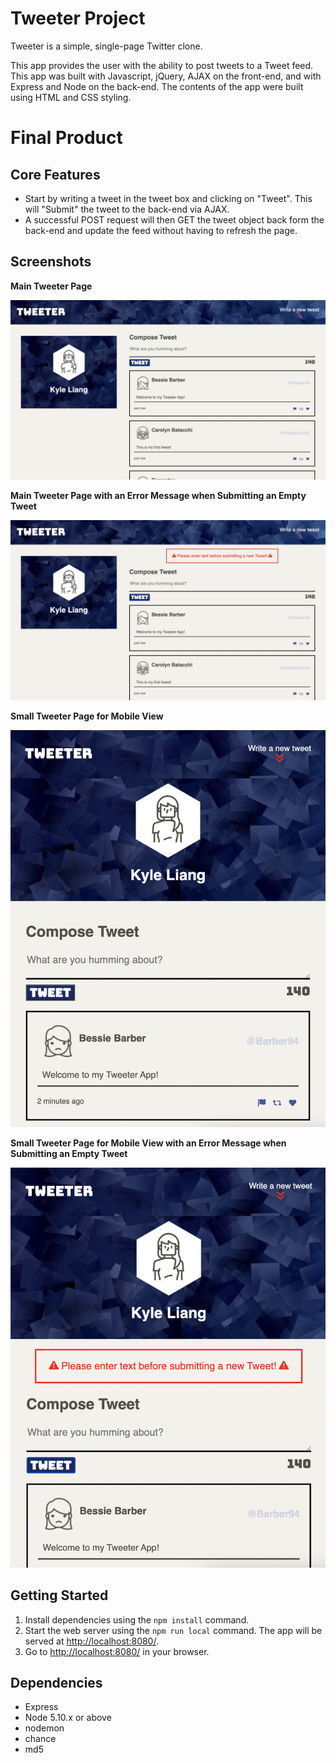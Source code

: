 # Tweeter Project

Tweeter is a simple, single-page Twitter clone.

This app provides the user with the ability to post tweets to a Tweet feed. This app was built with Javascript, jQuery, AJAX on the front-end, and with Express and Node on the back-end. The contents of the app were built using HTML and CSS styling. 

# Final Product

## Core Features
- Start by writing a tweet in the tweet box and clicking on "Tweet". This will "Submit" the tweet to the back-end via AJAX.
- A successful POST request will then GET the tweet object back form the back-end and update the feed without having to refresh the page. 

## Screenshots

**Main Tweeter Page**

!["Screenshot of main Tweeter page"](https://github.com/kliang1194/tweeter/blob/master/public/images/Tweeter-Main-Page.png?raw=true)

**Main Tweeter Page with an Error Message when Submitting an Empty Tweet**

!["Screenshot of main Tweeter page with error message"](https://github.com/kliang1194/tweeter/blob/master/public/images/Tweeter-Error.png?raw=true)

**Small Tweeter Page for Mobile View**

!["Screenshot of small main Tweeter page"](https://github.com/kliang1194/tweeter/blob/master/public/images/Tweeter-Main-Page-Small.png?raw=true)


**Small Tweeter Page for Mobile View with an Error Message when Submitting an Empty Tweet**

!["Screenshot of small main Tweeter page with error message"](https://github.com/kliang1194/tweeter/blob/master/public/images/Tweeter-Error-Small.png?raw=true)


## Getting Started
1. Install dependencies using the `npm install` command.
2. Start the web server using the `npm run local` command. The app will be served at <http://localhost:8080/>.
3. Go to <http://localhost:8080/> in your browser.

## Dependencies
- Express
- Node 5.10.x or above
- nodemon
- chance
- md5
